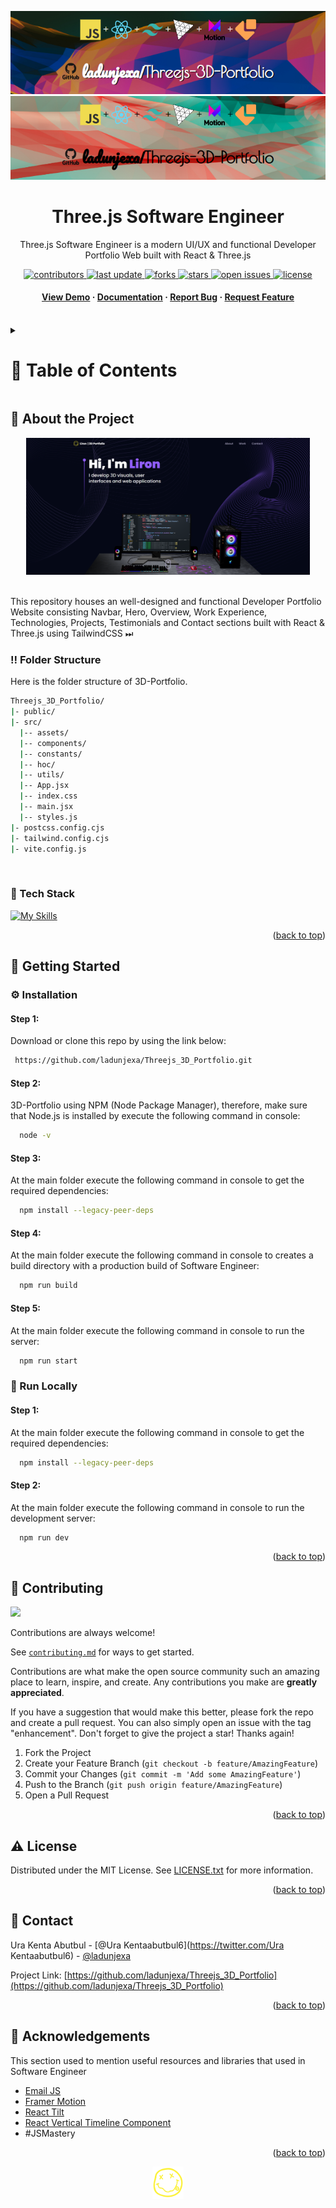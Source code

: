 <a name="readme-top"></a>
<div align="center">

  ![Project Banner](readme_assets/readme_banner.png#gh-dark-mode-only)
  ![Project Banner](readme_assets/readme_banner-light.png#gh-light-mode-only)

  <h1>Three.js Software Engineer</h1>
  
  <p>
    Three.js Software Engineer is a modern UI/UX and functional Developer Portfolio Web built with React & Three.js
  </p>

<!-- Badges -->
<p>
  <a href="https://github.com/ladunjexa/Threejs_3D_Portfolio/graphs/contributors">
    <img src="https://img.shields.io/github/contributors/ladunjexa/Threejs_3D_Portfolio" alt="contributors" />
  </a>
  <a href="">
    <img src="https://img.shields.io/github/last-commit/ladunjexa/Threejs_3D_Portfolio" alt="last update" />
  </a>
  <a href="https://github.com/ladunjexa/Threejs_3D_Portfolio/network/members">
    <img src="https://img.shields.io/github/forks/ladunjexa/Threejs_3D_Portfolio" alt="forks" />
  </a>
  <a href="https://github.com/ladunjexa/Threejs_3D_Portfolio/stargazers">
    <img src="https://img.shields.io/github/stars/ladunjexa/Threejs_3D_Portfolio" alt="stars" />
  </a>
  <a href="https://github.com/ladunjexa/Threejs_3D_Portfolio/issues/">
    <img src="https://img.shields.io/github/issues/ladunjexa/Threejs_3D_Portfolio" alt="open issues" />
  </a>
  <a href="https://github.com/ladunjexa/Threejs_3D_Portfolio/blob/master/LICENSE">
    <img src="https://img.shields.io/github/license/ladunjexa/Threejs_3D_Portfolio.svg" alt="license" />
  </a>
</p>
   
 <h4>
    <a href="https://threejs-3-d-portfolio.vercel.app/">View Demo</a>
  <span> · </span>
    <a href="https://github.com/ladunjexa/Threejs_3D_Portfolio">Documentation</a>
  <span> · </span>
    <a href="https://github.com/ladunjexa/Threejs_3D_Portfolio/issues/">Report Bug</a>
  <span> · </span>
    <a href="https://github.com/ladunjexa/Threejs_3D_Portfolio/issues/">Request Feature</a>
  </h4>
</div>

<br />

<!-- Table of Contents -->
<details>

<summary>

# :notebook_with_decorative_cover: Table of Contents

</summary>

- [About the Project](#star2-about-the-project)
  * [Folder Structure](#bangbang-folder-structure)
  * [Tech Stack](#space_invader-tech-stack)
- [Getting Started](#toolbox-getting-started)
  * [Installation](#gear-installation)
  * [Run Locally](#running-run-locally)
- [Contributing](#wave-contributing)
- [License](#warning-license)
- [Contact](#handshake-contact)
- [Acknowledgements](#gem-acknowledgements)

</details>  

<!-- About the Project -->
## :star2: About the Project

<div align="center">
  <img src="readme_assets/3d-portfolio.png" height="auto" width="90%"/>
</div>

<br />

This repository houses an well-designed and functional Developer Portfolio Website consisting Navbar, Hero, Overview, Work Experience, Technologies, Projects, Testimonials and Contact sections built with React & Three.js using TailwindCSS ⏭

<!-- Folder Structure -->
### :bangbang: Folder Structure

Here is the folder structure of 3D-Portfolio.
```bash
Threejs_3D_Portfolio/
|- public/
|- src/
  |-- assets/
  |-- components/
  |-- constants/
  |-- hoc/
  |-- utils/
  |-- App.jsx
  |-- index.css
  |-- main.jsx
  |-- styles.js
|- postcss.config.cjs
|- tailwind.config.cjs
|- vite.config.js
```
<br />

<!-- TechStack -->
### :space_invader: Tech Stack

[![My Skills](https://skillicons.dev/icons?i=js,react,tailwind,threejs)](https://skillicons.dev)

<p align="right">(<a href="#readme-top">back to top</a>)</p>

<!-- Getting Started -->
## :toolbox: Getting Started

<!-- Installation -->
### :gear: Installation

#### Step 1:
Download or clone this repo by using the link below:

```bash
 https://github.com/ladunjexa/Threejs_3D_Portfolio.git
```

#### Step 2:

3D-Portfolio using NPM (Node Package Manager), therefore, make sure that Node.js is installed by execute the following command in console:

```bash
  node -v
```

#### Step 3:

At the main folder execute the following command in console to get the required dependencies:

```bash
  npm install --legacy-peer-deps
```

#### Step 4:

At the main folder execute the following command in console to creates a build directory with a production build of Software Engineer:

```bash
  npm run build
```

#### Step 5:

At the main folder execute the following command in console to run the server:

```bash
  npm run start
```

<!-- Run Locally -->
### :running: Run Locally

#### Step 1:

At the main folder execute the following command in console to get the required dependencies:

```bash
  npm install --legacy-peer-deps
```

#### Step 2:

At the main folder execute the following command in console to run the development server:

```bash
  npm run dev
```

<p align="right">(<a href="#readme-top">back to top</a>)</p>

<!-- Contributing -->
## :wave: Contributing

<a href="https://github.com/ladunjexa/Threejs_3D_Portfolio/graphs/contributors">
  <img src="https://contrib.rocks/image?repo=ladunjexa/Threejs_3D_Portfolio" />
</a>


Contributions are always welcome!

See [`contributing.md`](https://contributing.md/) for ways to get started.

Contributions are what make the open source community such an amazing place to learn, inspire, and create. Any contributions you make are **greatly appreciated**.

If you have a suggestion that would make this better, please fork the repo and create a pull request. You can also simply open an issue with the tag "enhancement".
Don't forget to give the project a star! Thanks again!

1. Fork the Project
2. Create your Feature Branch (`git checkout -b feature/AmazingFeature`)
3. Commit your Changes (`git commit -m 'Add some AmazingFeature'`)
4. Push to the Branch (`git push origin feature/AmazingFeature`)
5. Open a Pull Request

<p align="right">(<a href="#readme-top">back to top</a>)</p>

<!-- License -->
## :warning: License

Distributed under the MIT License. See [LICENSE.txt](https://github.com/ladunjexa/Threejs_3D_Portfolio/blob/main/LICENSE) for more information.

<p align="right">(<a href="#readme-top">back to top</a>)</p>

<!-- Contact -->
## :handshake: Contact

Ura Kenta Abutbul - [@Ura Kentaabutbul6](https://twitter.com/Ura Kentaabutbul6) - [@ladunjexa](https://t.me/ladunjexa)

Project Link: [https://github.com/ladunjexa/Threejs_3D_Portfolio](https://github.com/ladunjexa/Threejs_3D_Portfolio)

<p align="right">(<a href="#readme-top">back to top</a>)</p>

<!-- Acknowledgments -->
## :gem: Acknowledgements

This section used to mention useful resources and libraries that used in Software Engineer

 - [Email JS](https://www.emailjs.com/)
 - [Framer Motion](https://www.framer.com/motion/)
 - [React Tilt](https://www.npmjs.com/package/react-tilt)
 - [React Vertical Timeline Component](https://www.npmjs.com/package/react-vertical-timeline-component)
 - #JSMastery

<p align="right">(<a href="#readme-top">back to top</a>)</p>

<p align="center">
<img src="https://github.com/ladunjexa/Threejs_3D_Portfolio/blob/main/public/logo.png" height="auto" width="10%" />
</p>

